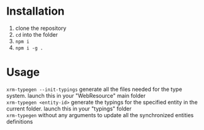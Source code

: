 # Installation
1. clone the repository
2. `cd` into the folder
3. `npm i`
5. `npm i -g .`

# Usage
`xrm-typegen --init-typings` generate all the files needed for the type system. launch this in your "WebResource" main folder  
`xrm-typegen <entity-id>` generate the typings for the specified entity in the current folder. launch this in your "typings" folder  
`xrm-typegen` without any arguments to update all the synchronized entities definitions  
